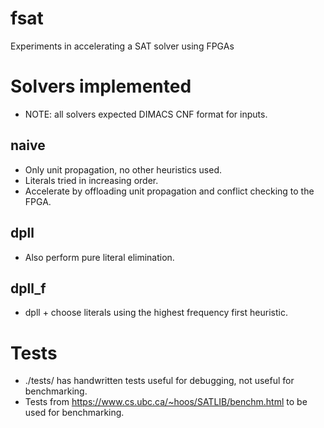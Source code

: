 # fsat

Experiments in accelerating a SAT solver using FPGAs

# Solvers implemented

- NOTE: all solvers expected DIMACS CNF format for inputs.

## naive

- Only unit propagation, no other heuristics used.
- Literals tried in increasing order.
- Accelerate by offloading unit propagation and conflict checking to the FPGA.

## dpll

- Also perform pure literal elimination.

## dpll_f

- dpll + choose literals using the highest frequency first heuristic.

# Tests

- ./tests/ has handwritten tests useful for debugging, not useful for
  benchmarking.
- Tests from https://www.cs.ubc.ca/~hoos/SATLIB/benchm.html to be used for
  benchmarking.
